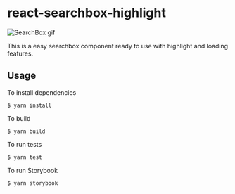 # react-searchbox-highlight

![SearchBox gif](https://i.imgur.com/MQJXzv5.gif)

This is a easy searchbox component ready to use with highlight and loading features.

## Usage

To install dependencies

```
$ yarn install
```

To build

```
$ yarn build
```

To run tests

```
$ yarn test
```

To run Storybook

```
$ yarn storybook
```
